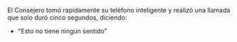 El Consejero tomó rapidamente su teléfono inteligente y realizó una llamada que
solo duró cinco segundos, diciendo: 
- "Esto no tiene ningun sentido"
